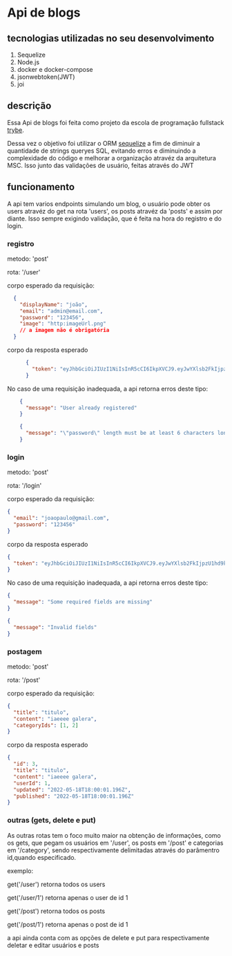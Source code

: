 # Api de blogs

## tecnologias utilizadas no seu desenvolvimento

1. Sequelize
2. Node.js
3. docker e docker-compose
4. jsonwebtoken(JWT)
5. joi

## descrição

Essa Api de blogs foi feita como projeto da escola de programação fullstack [trybe](https://www.betrybe.com/).

Dessa vez o objetivo foi utilizar o ORM [sequelize](https://sequelize.org/) a fim de diminuir a quantidade de strings queryes SQL, evitando erros e diminuindo a complexidade do código e melhorar a organização atravéz da arquitetura MSC. Isso junto das validações de usuário, feitas através do JWT

## funcionamento

A api tem varios endpoints simulando um blog, o usuário pode obter os users atravéz do get na rota 'users', os posts atravéz da 'posts' e assim por diante. Isso sempre exigindo validação, que é feita na hora do registro e do login.

### registro

metodo: 'post'

rota: '/user'

corpo esperado da requisição:

```json
  {
    "displayName": "joão",
    "email": "admin@email.com",
    "password": "123456",
    "image": "http:imageUrl.png"
    // a imagem não é obrigatória
  }
```

corpo da resposta esperado

```json
      {
        "token": "eyJhbGciOiJIUzI1NiIsInR5cCI6IkpXVCJ9.eyJwYXlsb2FkIjpzU1hd9k_Vw5IWKGL4hcCVG8"
      }
```

No caso de uma requisição inadequada, a api retorna  erros deste tipo:

```json
    {
      "message": "User already registered"
    }
```

```json
    {
      "message": "\"password\" length must be at least 6 characters long"
    }
```

### login

metodo: 'post'

rota: '/login'

corpo esperado da requisição:

```json
{
  "email": "joaopaulo@gmail.com",
  "password": "123456"
}
```

corpo da resposta esperado

```json
{
  "token": "eyJhbGciOiJIUzI1NiIsInR5cCI6IkpXVCJ9.eyJwYXlsb2FkIjpzU1hd9k_Vw5IWKGL4hcCVG8"
}
```

No caso de uma requisição inadequada, a api retorna  erros deste tipo:

```json
{
  "message": "Some required fields are missing"
}
```

```json
{
  "message": "Invalid fields"
}
```

### postagem

metodo: 'post'

rota: '/post'

corpo esperado da requisição:

```json
{
  "title": "titulo",
  "content": "iaeeee galera",
  "categoryIds": [1, 2]
}
```

corpo da resposta esperado

```json
{
  "id": 3,
  "title": "titulo",
  "content": "iaeeee galera",
  "userId": 1,
  "updated": "2022-05-18T18:00:01.196Z",
  "published": "2022-05-18T18:00:01.196Z"
}
```

### outras (gets, delete e put)

As outras rotas tem o foco muito maior na obtenção de informações, como os gets, que pegam os usuários em '/user', os posts em '/post' e categorias em '/category', sendo respectivamente delimitadas através do parâmentro id,quando especificado.

exemplo:

get('/user') retorna todos os users

get('/user/1') retorna apenas o user de id 1

get('/post') retorna todos os posts

get('/post/1') retorna apenas o post de id 1

a api ainda conta com as opções de delete e put para respectivamente deletar e editar usuários e posts
